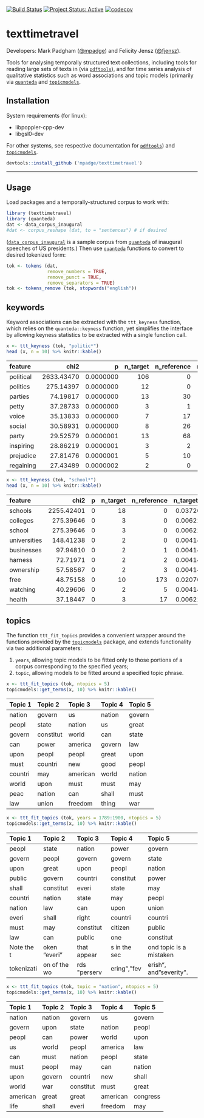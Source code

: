 [![Build
Status](https://travis-ci.org/mpadge/texttimetravel.svg?branch=master)](https://travis-ci.org/mpadge/texttimetravel)
[![Project Status:
Active](http://www.repostatus.org/badges/latest/active.svg)](http://www.repostatus.org/#active)
[![codecov](https://codecov.io/gh/mpadge/texttimetravel/branch/master/graph/badge.svg)](https://codecov.io/gh/mpadge/texttimetravel)

# texttimetravel

Developers: Mark Padgham ([@mpadge](https://github.com/mpadge)) and
Felicity Jensz ([@fjensz](https://github.com/fjensz)).

Tools for analysing temporally structured text collections, including
tools for reading large sets of texts in (via
[`pdftools`](https://github.com/ropensci/pdftools)), and for time series
analysis of qualitative statistics such as word associations and topic
models (primarily via [`quanteda`](https://quanteda.io) and
[`topicmodels`](https://cran.r-project.org/package=topicmodels).

## Installation

System requirements (for linux):

  - libpoppler-cpp-dev
  - libgsl0-dev

For other systems, see respective documentation for
[`pdftools`](https://github.com/ropensci/pdftools)) and
[`topicmodels`](https://cran.r-project.org/package=topicmodels).

``` r
devtools::install_github ('mpadge/texttimetravel')
```

-----

## Usage

Load packages and a temporally-structured corpus to work with:

``` r
library (texttimetravel)
library (quanteda)
dat <- data_corpus_inaugural
#dat <- corpus_reshape (dat, to = "sentences") # if desired
```

([`data_corpus_inaugural`](https://quanteda.io/reference/data_corpus_inaugural.html)
is a sample corpus from [`quanteda`](https://quanteda.io) of inaugural
speeches of US presidents.) Then use [`quanteda`](https://quanteda.io)
functions to convert to desired tokenized form:

``` r
tok <- tokens (dat,
               remove_numbers = TRUE,
               remove_punct = TRUE,
               remove_separators = TRUE)
tok <- tokens_remove (tok, stopwords("english"))
```

## keywords

Keyword associations can be extracted with the `ttt_keyness` function,
which relies on the `quanteda::keyness` function, yet simplifies the
interface by allowing keyness statistics to be extracted with a single
function call.

``` r
x <- ttt_keyness (tok, "politic*")
head (x, n = 10) %>% knitr::kable()
```

| feature   |       chi2 |         p | n\_target | n\_reference | n\_target\_rel | n\_reference\_rel |
| :-------- | ---------: | --------: | --------: | -----------: | -------------: | ----------------: |
| political | 2633.43470 | 0.0000000 |       106 |            0 |      0.0427937 |         0.0000000 |
| politics  |  275.14397 | 0.0000000 |        12 |            0 |      0.0048446 |         0.0000000 |
| parties   |   74.19817 | 0.0000000 |        13 |           30 |      0.0052483 |         0.0004835 |
| petty     |   37.28733 | 0.0000000 |         3 |            1 |      0.0012111 |         0.0000161 |
| voice     |   35.13833 | 0.0000000 |         7 |           17 |      0.0028260 |         0.0002740 |
| social    |   30.58931 | 0.0000000 |         8 |           26 |      0.0032297 |         0.0004191 |
| party     |   29.52579 | 0.0000001 |        13 |           68 |      0.0052483 |         0.0010960 |
| inspiring |   28.86219 | 0.0000001 |         3 |            2 |      0.0012111 |         0.0000322 |
| prejudice |   27.81476 | 0.0000001 |         5 |           10 |      0.0020186 |         0.0001612 |
| regaining |   27.43489 | 0.0000002 |         2 |            0 |      0.0008074 |         0.0000000 |

``` r
x <- ttt_keyness (tok, "school*")
head (x, n = 10) %>% knitr::kable()
```

| feature      |       chi2 | p | n\_target | n\_reference | n\_target\_rel | n\_reference\_rel |
| :----------- | ---------: | -: | --------: | -----------: | -------------: | ----------------: |
| schools      | 2255.42401 | 0 |        18 |            0 |      0.0372671 |         0.0000000 |
| colleges     |  275.39646 | 0 |         3 |            0 |      0.0062112 |         0.0000000 |
| school       |  275.39646 | 0 |         3 |            0 |      0.0062112 |         0.0000000 |
| universities |  148.41238 | 0 |         2 |            0 |      0.0041408 |         0.0000000 |
| businesses   |   97.94810 | 0 |         2 |            1 |      0.0041408 |         0.0000156 |
| harness      |   72.71971 | 0 |         2 |            2 |      0.0041408 |         0.0000312 |
| ownership    |   57.58567 | 0 |         2 |            3 |      0.0041408 |         0.0000468 |
| free         |   48.75158 | 0 |        10 |          173 |      0.0207039 |         0.0027015 |
| watching     |   40.29606 | 0 |         2 |            5 |      0.0041408 |         0.0000781 |
| health       |   37.18447 | 0 |         3 |           17 |      0.0062112 |         0.0002655 |

## topics

The function `ttt_fit_topics` provides a convenient wrapper around the
functions provided by the
[`topicmodels`](https://cran.r-project.org/package=topicmodels) package,
and extends functionality via two additional parameters:

1.  `years`, allowing topic models to be fitted only to those portions
    of a corpus corresponding to the specified years;
2.  `topic`, allowing models to be fitted around a specified topic
    phrase.

<!-- end list -->

``` r
x <- ttt_fit_topics (tok, ntopics = 5)
topicmodels::get_terms(x, 10) %>% knitr::kable()
```

| Topic 1 | Topic 2   | Topic 3  | Topic 4 | Topic 5 |
| :------ | :-------- | :------- | :------ | :------ |
| nation  | govern    | us       | nation  | govern  |
| peopl   | state     | nation   | us      | great   |
| govern  | constitut | world    | can     | state   |
| can     | power     | america  | govern  | law     |
| upon    | peopl     | peopl    | great   | upon    |
| must    | countri   | new      | good    | peopl   |
| countri | may       | american | world   | nation  |
| world   | upon      | must     | must    | may     |
| peac    | nation    | can      | shall   | must    |
| law     | union     | freedom  | thing   | war     |

``` r
x <- ttt_fit_topics (tok, years = 1789:1900, ntopics = 5)
topicmodels::get_terms(x, 10) %>% knitr::kable()
```

| Topic 1    | Topic 2      | Topic 3      | Topic 4      | Topic 5                 |
| :--------- | :----------- | :----------- | :----------- | :---------------------- |
| peopl      | state        | nation       | power        | govern                  |
| govern     | peopl        | govern       | govern       | state                   |
| upon       | great        | upon         | peopl        | nation                  |
| public     | govern       | countri      | constitut    | power                   |
| shall      | constitut    | everi        | state        | may                     |
| countri    | nation       | state        | may          | peopl                   |
| nation     | law          | can          | upon         | union                   |
| everi      | shall        | right        | countri      | countri                 |
| must       | may          | constitut    | citizen      | public                  |
| law        | can          | public       | one          | constitut               |
| Note the t | oken “everi” | that appear  | s in the sec | ond topic is a mistaken |
| tokenizati | on of the wo | rds "perserv | ering“,”fev  | erish“, and”severity".  |

``` r
x <- ttt_fit_topics (tok, topic = "nation", ntopics = 5)
topicmodels::get_terms(x, 10) %>% knitr::kable()
```

| Topic 1  | Topic 2 | Topic 3   | Topic 4  | Topic 5  |
| :------- | :------ | :-------- | :------- | :------- |
| nation   | nation  | govern    | us       | govern   |
| govern   | upon    | state     | nation   | peopl    |
| peopl    | can     | power     | world    | upon     |
| us       | world   | peopl     | america  | law      |
| can      | must    | nation    | peopl    | state    |
| must     | peopl   | may       | can      | nation   |
| upon     | govern  | countri   | new      | shall    |
| world    | war     | constitut | must     | great    |
| american | great   | great     | american | congress |
| life     | shall   | everi     | freedom  | may      |
